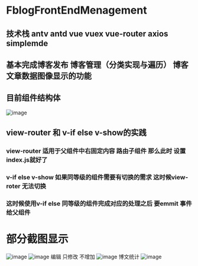 # FblogFrontEndMenagement
##  技术栈  antv antd  vue vuex vue-router axios simplemde
## 基本完成博客发布  博客管理（分类实现与遍历）   博客文章数据图像显示的功能
## 目前组件结构体
![image](https://user-images.githubusercontent.com/82869798/117257993-1321e480-ae7f-11eb-960a-8d0298f0d597.png)
## view-router  和  v-if else   v-show的实践
### view-router  适用于父组件中右固定内容  路由子组件  那么此时 设置index.js就好了
### v-if else v-show  如果同等级的组件需要有切换的需求   这时候view-roter  无法切换  
###  这时候使用v-if  else  同等级的组件完成对应的处理之后 要emmit 事件给父组件  

# 部分截图显示

![image](https://user-images.githubusercontent.com/82869798/117261781-1fa83c00-ae83-11eb-87ec-4eacb4cb2e92.png)
![image](https://user-images.githubusercontent.com/82869798/117261782-1fa83c00-ae83-11eb-91f5-72af8fd10571.png)
编辑  只修改   不增加
![image](https://user-images.githubusercontent.com/82869798/117262121-8168a600-ae83-11eb-847f-a2c68771589a.png)
博文统计
![image](https://user-images.githubusercontent.com/82869798/117262122-8168a600-ae83-11eb-86a6-33d26b3c872a.png)

